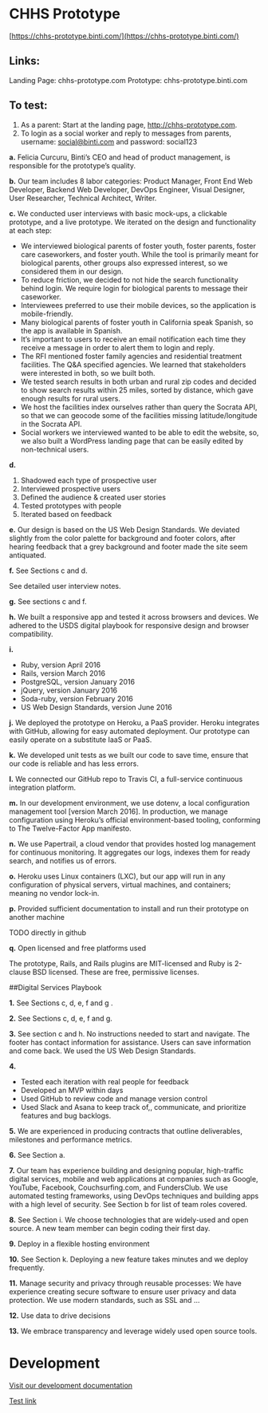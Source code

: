 # CHHS Prototype

[https://chhs-prototype.binti.com/](https://chhs-prototype.binti.com/)

## Links:
Landing Page: chhs-prototype.com
Prototype: chhs-prototype.binti.com

## To test:
1. As a parent: Start at the landing page, http://chhs-prototype.com.
2. To login as a social worker and reply to messages from parents, username: social@binti.com and password: social123

**a.** Felicia Curcuru, Binti’s CEO and head of product management, is responsible for the prototype’s quality.

**b.** Our team includes 8 labor categories: Product Manager, Front End Web Developer, Backend Web Developer, DevOps Engineer, Visual Designer, User Researcher, Technical Architect, Writer.

**c.** We conducted user interviews with basic mock-ups, a clickable prototype, and a live prototype. We iterated on the design and functionality at each step:
* We interviewed biological parents of foster youth, foster parents, foster care caseworkers, and foster youth. While the tool is primarily meant for biological parents, other groups also expressed interest, so we considered them in our design.
* To reduce friction, we decided to not hide the search functionality behind login. We require login for biological parents to message their caseworker.
* Interviewees preferred to use their mobile devices, so the application is mobile-friendly. 
* Many biological parents of foster youth in California speak Spanish, so the app is available in Spanish.
* It’s important to users to receive an email notification each time they receive a message in order to alert them to login and reply.
* The RFI mentioned foster family agencies and residential treatment facilities. The Q&A specified agencies. We learned that stakeholders were interested in both, so we built both.
* We tested search results in both urban and rural zip codes and decided to show search results within 25 miles, sorted by distance, which gave enough results for rural users. 
* We host the facilities index ourselves rather than query the Socrata API, so that we can geocode some of the facilities missing latitude/longitude in the Socrata API.
* Social workers we interviewed wanted to be able to edit the website, so, we also built a WordPress landing page that can be easily edited by non-technical users. 

**d.**

1. Shadowed each type of prospective user 
2. Interviewed prospective users 
3. Defined the audience & created user stories 
4. Tested prototypes with people 
5. Iterated based on feedback

**e.** Our design is based on the US Web Design Standards. We deviated slightly from the color palette for background and footer colors, after hearing feedback that a grey background and footer made the site seem antiquated.

**f.** See Sections c and d.

See detailed user interview notes.

**g.** See sections c and f.

**h.** We built a responsive app and tested it across browsers and devices. We adhered to the USDS digital playbook for responsive design and browser compatibility.

**i.**

* Ruby, version April 2016
* Rails, version March 2016
* PostgreSQL, version January 2016
* jQuery, version January 2016
* Soda-ruby, version February 2016
* US Web Design Standards, version June 2016

**j.** We deployed the prototype on Heroku, a PaaS provider. Heroku integrates with GitHub, allowing for easy automated deployment. Our prototype can easily operate on a substitute IaaS or PaaS.

**k.** We developed unit tests as we built our code to save time, ensure that our code is reliable and has less errors. 

**l.** We connected our GitHub repo to Travis CI, a full-service continuous integration platform. 

**m.** In our development environment, we use dotenv, a local configuration management tool [version March 2016]. In production, we manage configuration using Heroku’s official environment-based tooling, conforming to The Twelve-Factor App manifesto.

**n.** We use Papertrail, a cloud vendor that provides hosted log management for continuous monitoring. It aggregates our logs, indexes them for ready search, and notifies us of errors. 

**o.** Heroku uses Linux containers (LXC), but our app will run in any configuration of physical servers, virtual machines, and containers; meaning no vendor lock-in. 

**p.** Provided sufficient documentation to install and run their prototype on another machine

TODO directly in github

**q.** Open licensed and free platforms used 

The prototype, Rails, and Rails plugins are MIT-licensed and Ruby is 2-clause BSD licensed. These are free, permissive licenses.

##Digital Services Playbook 

**1.** See Sections c, d, e, f and g .

**2.** See Sections c, d, e, f and g. 

**3.** See section c and h. No instructions needed to start and navigate. The footer has contact information for assistance. Users can save information and come back. We used the US Web Design Standards.

**4.**
* Tested each iteration with real people for feedback
* Developed an MVP within days
* Used GitHub to review code and manage version control 
* Used Slack and Asana to keep track of,, communicate, and prioritize features and bug backlogs.

**5.** We are experienced in producing contracts that outline deliverables, milestones and performance metrics.

**6.** See Section a.

**7.** Our team has experience building and designing popular, high-traffic digital services, mobile and web applications at companies such as Google, YouTube, Facebook, Couchsurfing.com, and FundersClub. We use automated testing frameworks, using DevOps techniques and building apps with a high level of security. See Section b for list of team roles covered.

**8.** See Section i. We choose technologies that are widely-used and open source. A new team member can begin coding their first day.

**9.** Deploy in a flexible hosting environment

**10.** See Section k. Deploying a new feature takes minutes and we deploy frequently. 

**11.** Manage security and privacy through reusable processes: We have experience creating secure software to ensure user privacy and data protection. We use modern standards, such as SSL and … 

**12.** Use data to drive decisions

**13.** We embrace transparency and leverage widely used open source tools.

# Development

[Visit our development documentation](DEVELOPMENT.md)

[Test link](Product%20documentation/User%20interviews/)
